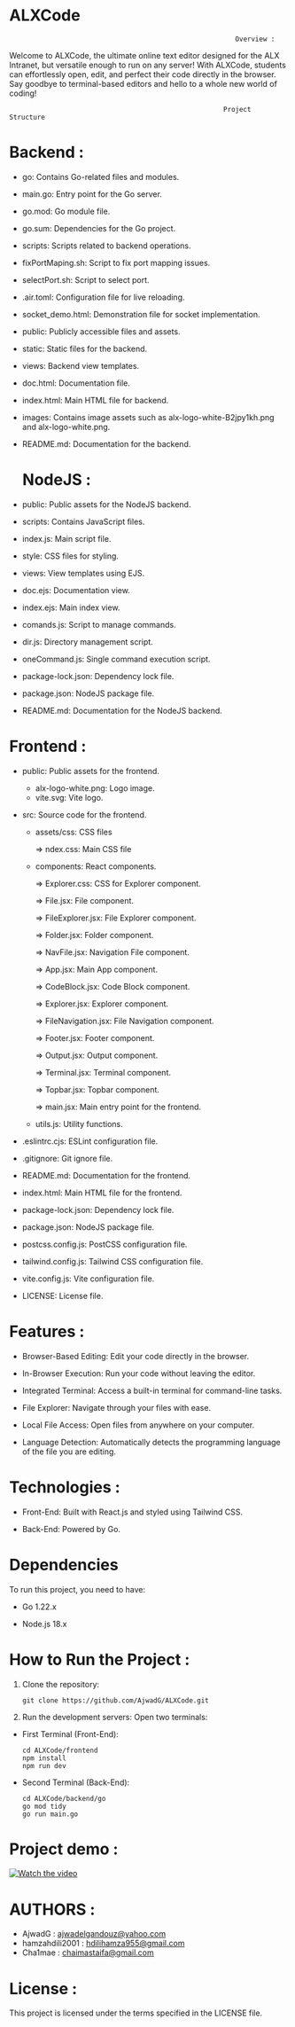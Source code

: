 # ALXCode 
                                                             Overview :

Welcome to ALXCode, the ultimate online text editor designed for the ALX Intranet, but versatile enough to run on any server! With ALXCode, students can effortlessly open, edit, and perfect their code directly in the browser. Say goodbye to terminal-based editors and hello to a whole new world of coding!

                                                          Project Structure
   # Backend :

* go: Contains Go-related files and modules. 

* main.go: Entry point for the Go server. 

* go.mod: Go module file. 

* go.sum: Dependencies for the Go project. 

* scripts: Scripts related to backend operations. 

* fixPortMaping.sh: Script to fix port mapping issues. 

* selectPort.sh: Script to select port. 

* .air.toml: Configuration file for live reloading. 

* socket_demo.html: Demonstration file for socket implementation. 

* public: Publicly accessible files and assets. 

* static: Static files for the backend. 

* views: Backend view templates. 

* doc.html: Documentation file. 

* index.html: Main HTML file for backend. 

* images: Contains image assets such as alx-logo-white-B2jpy1kh.png and alx-logo-white.png. 

* README.md: Documentation for the backend. 

   # NodeJS :

* public: Public assets for the NodeJS backend.

* scripts: Contains JavaScript files.

* index.js: Main script file.

* style: CSS files for styling.

* views: View templates using EJS.

* doc.ejs: Documentation view.

* index.ejs: Main index view.

* comands.js: Script to manage commands.

* dir.js: Directory management script.

* oneCommand.js: Single command execution script.

* package-lock.json: Dependency lock file.

* package.json: NodeJS package file.

* README.md: Documentation for the NodeJS backend.

# Frontend :

* public: Public assets for the frontend.
  
     + alx-logo-white.png: Logo image.
     + vite.svg: Vite logo.

* src: Source code for the frontend.

     + assets/css: CSS files
       
       => ndex.css: Main CSS file

     + components: React components.

       => Explorer.css: CSS for Explorer component.
  
       => File.jsx: File component.
  
       => FileExplorer.jsx: File Explorer component.
  
       => Folder.jsx: Folder component.
  
       => NavFile.jsx: Navigation File component.
  
       => App.jsx: Main App component.
  
       => CodeBlock.jsx: Code Block component.
  
       => Explorer.jsx: Explorer component.
   
       => FileNavigation.jsx: File Navigation component.
  
       => Footer.jsx: Footer component.
  
       => Output.jsx: Output component.
  
       => Terminal.jsx: Terminal component.
  
       => Topbar.jsx: Topbar component.
  
       => main.jsx: Main entry point for the frontend.

    + utils.js: Utility functions.

* .eslintrc.cjs: ESLint configuration file.
  
* .gitignore: Git ignore file.
  
* README.md: Documentation for the frontend.
  
* index.html: Main HTML file for the frontend.
  
* package-lock.json: Dependency lock file.
  
* package.json: NodeJS package file.
  
* postcss.config.js: PostCSS configuration file.
  
* tailwind.config.js: Tailwind CSS configuration file.
  
* vite.config.js: Vite configuration file.
  
* LICENSE: License file.

# Features :

*  Browser-Based Editing: Edit your code directly in the browser.
  
* In-Browser Execution: Run your code without leaving the editor.

* Integrated Terminal: Access a built-in terminal for command-line tasks.

* File Explorer: Navigate through your files with ease.
  
* Local File Access: Open files from anywhere on your computer.

* Language Detection: Automatically detects the programming language of the file you are editing.

# Technologies : 

* Front-End: Built with React.js and styled using Tailwind CSS.

* Back-End: Powered by Go.

# Dependencies

To run this project, you need to have:

* Go 1.22.x

* Node.js 18.x

# How to Run the Project : 

1. Clone the repository:
   
       git clone https://github.com/AjwadG/ALXCode.git

2. Run the development servers:
Open two terminals:
 * First Terminal (Front-End):

       cd ALXCode/frontend
       npm install
       npm run dev
   
* Second Terminal (Back-End):

      cd ALXCode/backend/go
      go mod tidy
      go run main.go



# Project demo : 

[![Watch the video](https://img.youtube.com/vi/NsKEQyOKiUQ/0.jpg)](https://www.youtube.com/watch?v=NsKEQyOKiUQ)


# AUTHORS :

* AjwadG :   ajwadelgandouz@yahoo.com
* hamzahdili2001 :  hdilihamza955@gmail.com
* Cha1mae : chaimastaifa@gmail.com

# License : 

This project is licensed under the terms specified in the LICENSE file.
